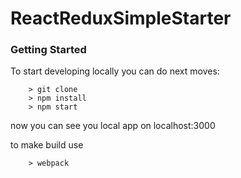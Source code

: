 # ReactReduxSimpleStarter

### Getting Started
To start developing locally you can do next moves:
```
	> git clone
	> npm install
	> npm start
```
now you can see you local app on localhost:3000

to make build use
```
	> webpack
```
